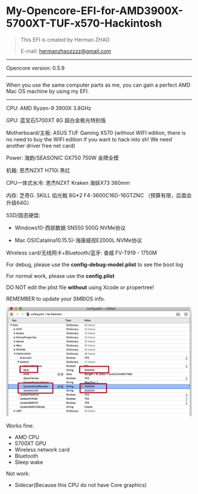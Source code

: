 # My-Opencore-EFI-for-AMD3900X-5700XT-TUF-x570-Hackintosh
> This EFI is created by Herman ZHAO
>
> E-mail: hermanzhaozzzz@gmail.com
>

---

Opencore version: 0.5.9

---

When you use the same computer parts as me, you can gain a perfect AMD Mac OS machine by using my EFI.

---

CPU: AMD Ryzen-9 3900X 3.8GHz

GPU: 蓝宝石5700XT 8G 超白金极光特别版

Motherboard/主板: ASUS TUF Gaming X570 (without WIFI edition, there is no need to buy the WIFI edition if you want to hack into sh! We need another driver free net card)

Power: 海韵/SEASONIC GX750 750W 金牌全模

机箱: 恩杰NZXT H710i 黑红

CPU一体式水冷: 恩杰NZXT Kraken 海妖X73 360mm

内存: 芝奇G. SKILL 焰光戟 8G*2 F4-3600C16D-16GTZNC （预算有限，后面会升级64G）

SSD/固态硬盘: 

- Windows10-西部数据 SN550 500G NVMe协议

- Mac OS(Catalina10.15.5)-海康威视E2000L NVMe协议

Wireless card/无线网卡+Bluetooth/蓝牙: 奋威 FV-T919 - 1750M 



For debug, please use the **config-debug-model.plist** to see the boot log

For normal work, please use the **config.plist**

DO NOT edit the plist file **without** using Xcode or propertree!

REMEMBER to update your SMBIOS info.

![](pictures/SMBIOSinfo.jpg)

Works fine:

- AMD CPU
- 5700XT GPU
- Wireless network card
- Bluetooth
- Sleep wake

Not work:

- Sidecar(Because this CPU do not have Core graphics)


